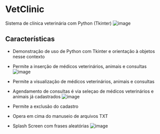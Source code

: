 # VetClinic
Sistema de clínica veterinária com Python (Tkinter)
![image](https://github.com/user-attachments/assets/1eda484e-8e74-46cc-867c-74a63323feb3)


## Características
- Demonstração de uso de Python com Tkinter e orientação à objetos nesse contexto
- Permite a inserção de médicos veterinários, animais e consultas
![image](https://github.com/user-attachments/assets/2b16b843-1b7c-4d95-827f-c54544ac7b78)

- Permite a visualização de médicos veterinários, animais e consultas
- Agendamento de consultas é via seleçao de médicos veterinários e animais já cadastrados
![image](https://github.com/user-attachments/assets/a3192990-e5f6-4c73-a5b5-7a619cfac687)
- Permite a exclusão do cadastro
- Opera em cima do manuseio de arquivos TXT
- Splash Screen com frases aleatórias
![image](https://github.com/user-attachments/assets/c72a8593-2090-4376-baf6-247afb7b829b)

